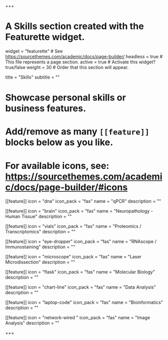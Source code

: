 +++
# A Skills section created with the Featurette widget.
widget = "featurette"  # See https://sourcethemes.com/academic/docs/page-builder/
headless = true  # This file represents a page section.
active = true  # Activate this widget? true/false
weight = 30  # Order that this section will appear.

title = "Skills"
subtitle = ""

# Showcase personal skills or business features.
# 
# Add/remove as many `[[feature]]` blocks below as you like.
# 
# For available icons, see: https://sourcethemes.com/academic/docs/page-builder/#icons

[[feature]]
  icon = "dna"
  icon_pack = "fas"
  name = "qPCR"
  description = ""

[[feature]]
  icon = "brain"
  icon_pack = "fas"
  name = "Neuropathology - Human Tissue"
  description = ""
  
 [[feature]]
  icon = "vials"
  icon_pack = "fas"
  name = "Proteomics / Transcriptomics"
  description = ""
  
  [[feature]]
  icon = "eye-dropper"
  icon_pack = "fas"
  name = "RNAscope / Immunostaining"
  description = ""

  
[[feature]]
  icon = "microscope"
  icon_pack = "fas"
  name = "Laser Microdissection"
  description = ""
  
[[feature]]
  icon = "flask"
  icon_pack = "fas"
  name = "Molecular Biology"
  description = ""

[[feature]]
  icon = "chart-line"
  icon_pack = "fas"
  name = "Data Analysis"
  description = ""  

[[feature]]
  icon = "laptop-code"
  icon_pack = "fas"
  name = "Bioinformatics"
  description = ""
  
  [[feature]]
  icon = "network-wired "
  icon_pack = "fas"
  name = "Image Analysis"
  description = "" 

+++
